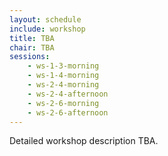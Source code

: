 ```yaml
---
layout: schedule
include: workshop
title: TBA
chair: TBA
sessions:
    - ws-1-3-morning
    - ws-1-4-morning
    - ws-2-4-morning
    - ws-2-4-afternoon
    - ws-2-6-morning
    - ws-2-6-afternoon
---
```


Detailed workshop description TBA.
